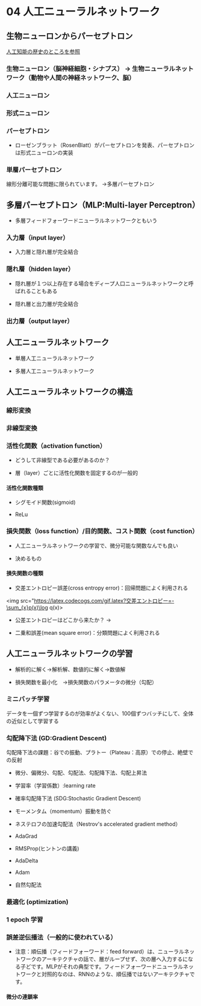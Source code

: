 # 04 人工ニューラルネットワーク

## 生物ニューロンからパーセプトロン

[人工知能の歴史のところを参照](https://github.com/Kokensha/machine_learning_deep_learning_lessons/blob/master/01_ai_history.md)

### 生物ニューロン（脳神経細胞・シナプス） -> 生物ニューラルネットワーク（動物や人間の神経ネットワーク、脳）

### 人工ニューロン

### 形式ニューロン

### パーセプトロン 

* ローゼンブラット（RosenBlatt）がパーセプトロンを発表、パーセプトロンは形式ニューロンの実装

### 単層パーセプトロン 

線形分離可能な問題に限られています。 ->多層パーセプトロン

## 多層パーセプトロン（MLP:Multi-layer Perceptron）

* 多層フィードフォーワードニューラルネットワークともいう

### 入力層（input layer）

* 入力層と隠れ層が完全結合

### 隠れ層（hidden layer）

* 隠れ層が１つ以上存在する場合をディープ人口ニューラルネットワークと呼ばれることもある

* 隠れ層と出力層が完全結合

### 出力層（output layer）

## 人工ニューラルネットワーク

* 単層人工ニューラルネットワーク

* 多層人工ニューラルネットワーク

## 人工ニューラルネットワークの構造

### 線形変換

### 非線型変換

### 活性化関数（activation function）

* どうして非線型である必要があるのか？

* 層（layer）ごとに活性化関数を固定するのが一般的

#### 活性化関数種類

* シグモイド関数(sigmoid)

* ReLu

### 損失関数（loss function）/目的関数、コスト関数（cost function）

* 人工ニューラルネットワークの学習で、微分可能な関数なんでも良い

* 決めるもの

#### 損失関数の種類

* 交差エントロピー誤差(cross entropy error)：回帰問題によく利用される

<img src="https://latex.codecogs.com/gif.latex?交差エントロピー=-\sum_{x}p(x)\log q(x)>

* 公差エントロピーはどこから来たか？ →

* 二乗和誤差(mean square error)：分類問題によく利用される

## 人工ニューラルネットワークの学習

* 解析的に解く→解析解、数値的に解く→数値解

* 損失関数を最小化　→損失関数のパラメータの微分（勾配）

### ミニバッチ学習

データを一個ずつ学習するのが効率がよくない、100個ずつバッチにして、全体の近似として学習する

### 勾配降下法 (GD:Gradient Descent)

勾配降下法の課題：谷での振動、プラトー（Plateau：高原）での停止、絶壁での反射

* 微分、偏微分、勾配、勾配法、勾配降下法、勾配上昇法

* 学習率（学習係数）:learning rate 

* 確率勾配降下法 (SDG:Stochastic Gradient Descent) 

* モーメンタム（momentum）振動を防ぐ

* ネステロフの加速勾配法（Nestrov's accelerated gradient method）

* AdaGrad

* RMSProp(ヒントンの講義)

* AdaDelta

* Adam

* 自然勾配法

### 最適化 (optimization)

### 1 epoch 学習

### 誤差逆伝播法（一般的に使われている）

* 注意：順伝播（フィードフォーワード：feed forward）は、ニューラルネットワークのアーキテクチャの話で、層がループせず、次の層へ入力するになる子どです。MLPがそれの典型です。フィードフォーワードニューラルネットワークと対照的なのは、RNNのような、順伝播ではないアーキテクチャです。

####  微分の連鎖率


